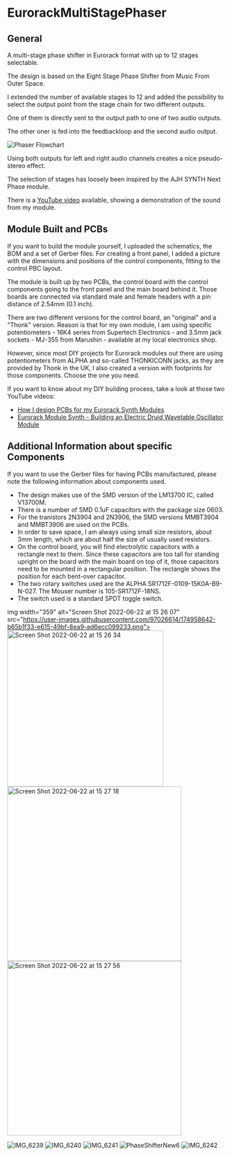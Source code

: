 # EurorackMultiStagePhaser
## General
A multi-stage phase shifter in Eurorack format with up to 12 stages selectable.

The design is based on the Eight Stage Phase Shifter from Music From Outer Space.

I extended the number of available stages to 12 and added the possibility to select the output point from the stage chain for two different outputs.

One of them is directly sent to the output path to one of two audio outputs.

The other oner is fed into the feedbackloop and the second audio output.

![Phaser Flowchart](https://user-images.githubusercontent.com/97026614/174950328-fcf31c8b-8099-4bc2-b031-ef11fb446f37.jpg)

Using both outputs for left and right audio channels creates a nice pseudo-stereo effect.

The selection of stages has loosely been inspired by the AJH SYNTH Next Phase module.

There is a [YouTube video](https://youtu.be/MpHdmQVAfss) available, showing a demonstration of the sound from my module.

## Module Built and PCBs
If you want to build the module yourself, I uploaded the schematics, the BOM and a set of Gerber files.
For creating a front panel, I added a picture with the dimensions and positions of the control components, fitting to the control PBC layout.

The module is built up by two PCBs, the control board with the control components going to the front panel and the main board behind it.
Those boards are connected via standard male and female headers with a pin distance of 2.54mm (0.1 inch).

There are two different versions for the control board, an "original" and a "Thonk" version.
Reason is that for my own module, I am using specific potentiometers - 16K4 series from Supertech Electronics - and 3.5mm jack sockets - MJ-355 from Marushin - available at my local electronics shop.

However, since most DIY projects for Eurorack modules out there are using potentiometers from ALPHA and so-called THONKICONN jacks, as they are provided by Thonk in the UK, I also created a version with footprints for those components.
Choose the one you need.

If you want to know about my DIY building process, take a look at those two YouTube videos:
- [How I design PCBs for my Eurorack Synth Modules](https://youtu.be/pXtuV9Pv-m4)
- [Eurorack Module Synth - Building an Electric Druid Wavetable Oscillator Module](https://youtu.be/ECpdo4HfqLg)

## Additional Information about specific Components
If you want to use the Gerber files for having PCBs manufactured, please note the following information about components used.

- The design makes use of the SMD version of the LM13700 IC, called V13700M.
- There is a number of SMD 0.1uF capacitors with the package size 0603.
- For the tranistors 2N3904 and 2N3906, the SMD versions MMBT3904 and MMBT3906 are used on the PCBs.
- In order to save space, I am always using small size resistors, about 3mm length, which are about half the size of usually used resistors.
- On the control board, you will find electrolytic capacitors with a rectangle next to them. Since these capacitors are too tall for standing upright on the board with the main board on top of it, those capacitors need to be mounted in a rectangular position. The rectangle shows the position for each bent-over capacitor.
- The two rotary switches used are the ALPHA SR1712F-0109-15K0A-B9-N-027. The Mouser number is 105-SR1712F-18NS.
- The switch used is a standard SPDT toggle switch.

img width="359" alt="Screen Shot 2022-06-22 at 15 26 07" src="https://user-images.githubusercontent.com/97026614/174958642-b65b1f33-e615-49bf-8ea9-ad6ecc099233.png">
<img width="359" alt="Screen Shot 2022-06-22 at 15 26 34" src="https://user-images.githubusercontent.com/97026614/174958666-8c2f2e4d-37b8-4c13-b2ad-2ad142b3b192.png">
<img width="401" alt="Screen Shot 2022-06-22 at 15 27 18" src="https://user-images.githubusercontent.com/97026614/174958682-9724aaf2-9ab1-4170-90b1-1d6895cf309b.png">
<img width="401" alt="Screen Shot 2022-06-22 at 15 27 56" src="https://user-images.githubusercontent.com/97026614/174958721-44e65520-f342-4ed7-8a37-06ac870dd1f5.png">

![IMG_6239](https://user-images.githubusercontent.com/97026614/174964178-5953e540-e1ce-4a40-991f-2e0403efb3aa.jpeg)
![IMG_6240](https://user-images.githubusercontent.com/97026614/174964302-207582f5-3a4f-4b96-b60d-7ec0c17e44b7.jpeg)
![IMG_6241](https://user-images.githubusercontent.com/97026614/174964337-eedc10ff-4c9c-4038-a5a6-4f5cf28981f7.jpeg)
![PhaseShifterNew6](https://user-images.githubusercontent.com/97026614/174964448-131ab7c0-5a09-443f-abb0-7dbfd79ef84c.JPG)
![IMG_6242](https://user-images.githubusercontent.com/97026614/174964569-63cf38ae-6a35-48bb-a4fb-4f45cad27e5d.jpeg)
